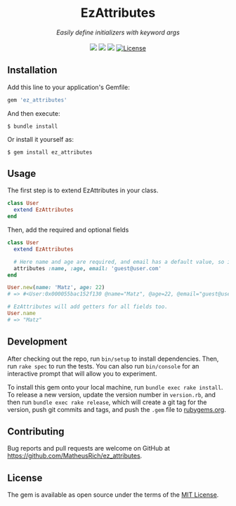 <p align="center">
  <h1 align="center">EzAttributes</h1>

  <p align="center">
    <i>Easily define initializers with keyword args</i>
    <br>
    <br>
    <img src="https://img.shields.io/gem/v/ez_attributes">
    <img src="https://img.shields.io/gem/dt/ez_attributes">
    <img src="https://github.com/MatheusRich/ez_attributes/workflows/Ruby/badge.svg">
    <a href="https://github.com/MatheusRich/ez_attributes/blob/master/LICENSE">
      <img src="https://img.shields.io/github/license/MatheusRich/ez_attributes.svg" alt="License">
    </a>
  </p>
</p>

## Installation

Add this line to your application's Gemfile:

```ruby
gem 'ez_attributes'
```

And then execute:

    $ bundle install

Or install it yourself as:

    $ gem install ez_attributes

## Usage

The first step is to extend EzAttributes in your class.

```ruby
class User
  extend EzAttributes
end
```

Then, add the required and optional fields

```ruby
class User
  extend EzAttributes

  # Here name and age are required, and email has a default value, so it is optional.
  attributes :name, :age, email: 'guest@user.com'
end

User.new(name: 'Matz', age: 22)
# => #<User:0x000055bac152f130 @name="Matz", @age=22, @email="guest@user.com">

# EzAttributes will add getters for all fields too.
User.name
# => "Matz"
```

## Development

After checking out the repo, run `bin/setup` to install dependencies. Then, run `rake spec` to run the tests. You can also run `bin/console` for an interactive prompt that will allow you to experiment.

To install this gem onto your local machine, run `bundle exec rake install`. To release a new version, update the version number in `version.rb`, and then run `bundle exec rake release`, which will create a git tag for the version, push git commits and tags, and push the `.gem` file to [rubygems.org](https://rubygems.org).

## Contributing

Bug reports and pull requests are welcome on GitHub at https://github.com/MatheusRich/ez_attributes.

## License

The gem is available as open source under the terms of the [MIT License](https://opensource.org/licenses/MIT).
